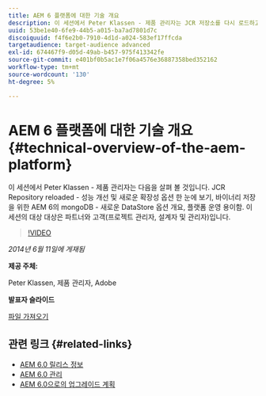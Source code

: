```yaml
---
title: AEM 6 플랫폼에 대한 기술 개요
description: 이 세션에서 Peter Klassen - 제품 관리자는 JCR 저장소를 다시 로드하고 성능을 개선하며 새로운 확장성 옵션을 찾습니다.
uuid: 53be1e40-6fe9-44b5-a015-ba7ad7801d7c
discoiquuid: f4f6e2b0-7910-4d1d-a024-583ef17ffcda
targetaudience: target-audience advanced
exl-id: 674467f9-d05d-49ab-b457-975f413342fe
source-git-commit: e401bf0b5ac1e7f06a4576e36887358bed352162
workflow-type: tm+mt
source-wordcount: '130'
ht-degree: 5%

---
```


# AEM 6 플랫폼에 대한 기술 개요{#technical-overview-of-the-aem-platform}

이 세션에서 Peter Klassen - 제품 관리자는 다음을 살펴 볼 것입니다. JCR Repository reloaded - 성능 개선 및 새로운 확장성 옵션 한 눈에 보기, 바이너리 저장을 위한 AEM 6의 mongoDB - 새로운 DataStore 옵션 개요, 플랫폼 운영 용이함. 이 세션의 대상 대상은 파트너와 고객(프로젝트 관리자, 설계자 및 관리자)입니다.

>[!VIDEO](https://video.tv.adobe.com/v/19517/?quality=9)

*2014년 6월 11일에 게재됨*

**제공 주체:**

Peter Klassen, 제품 관리자, Adobe

**발표자 슬라이드**

[파일 가져오기](assets/aem6-platform-whatsnew.pdf)

## 관련 링크 {#related-links}

* [AEM 6.0 릴리스 정보](https://docs.adobe.com/content/docs/en/aem/6-0/release-notes.html)
* [AEM 6.0 관리](https://docs.adobe.com/docs/en/aem/6-0/manage.html)
* [AEM 6.0으로의 업그레이드 계획](https://docs.adobe.com/content/docs/en/aem/6-0/deploy/upgrade/planning.html)
